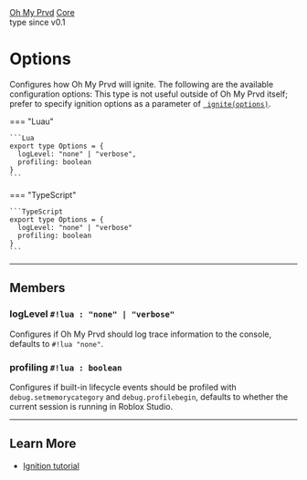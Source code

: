 <div class="ompdoc-api-breadcrumbs">
<a href="../../">Oh My Prvd</a>
<a href="../">Core</a>
</div>

<div class="ompdoc-api-tags">
<span>type</span>
<span>since v0.1</span>
</div>

# Options

Configures how Oh My Prvd will ignite. The following are the available
configuration options: This type is not useful outside of Oh My Prvd itself;
prefer to specify ignition options as a parameter of [`
ignite(options)`](../providers/use.md).

=== "Luau"

    ```Lua
    export type Options = {
      logLevel: "none" | "verbose",
      profiling: boolean
    }
    ```

=== "TypeScript"

    ```TypeScript
    export type Options = {
      logLevel: "none" | "verbose"
      profiling: boolean
    }
    ```

---

## Members

### logLevel `#!lua : "none" | "verbose"`

Configures if Oh My Prvd should log trace information to the console, defaults
to `#!lua "none"`.

### profiling `#!lua : boolean`

Configures if built-in lifecycle events should be profiled with
`debug.setmemorycategory` and `debug.profilebegin`, defaults to whether the
current session is running in Roblox Studio.

---

## Learn More

- [Ignition tutorial](../../../tutorials/ignition.md)
